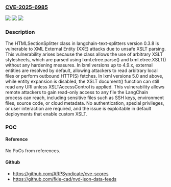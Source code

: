 ### [CVE-2025-6985](https://cve.mitre.org/cgi-bin/cvename.cgi?name=CVE-2025-6985)
![](https://img.shields.io/static/v1?label=Product&message=langchain-ai%2Flangchain&color=blue)
![](https://img.shields.io/static/v1?label=Version&message=unspecified%20&color=brightgreen)
![](https://img.shields.io/static/v1?label=Vulnerability&message=CWE-611%20Improper%20Restriction%20of%20XML%20External%20Entity%20Reference&color=brightgreen)

### Description

The HTMLSectionSplitter class in langchain-text-splitters version 0.3.8 is vulnerable to XML External Entity (XXE) attacks due to unsafe XSLT parsing. This vulnerability arises because the class allows the use of arbitrary XSLT stylesheets, which are parsed using lxml.etree.parse() and lxml.etree.XSLT() without any hardening measures. In lxml versions up to 4.9.x, external entities are resolved by default, allowing attackers to read arbitrary local files or perform outbound HTTP(S) fetches. In lxml versions 5.0 and above, while entity expansion is disabled, the XSLT document() function can still read any URI unless XSLTAccessControl is applied. This vulnerability allows remote attackers to gain read-only access to any file the LangChain process can reach, including sensitive files such as SSH keys, environment files, source code, or cloud metadata. No authentication, special privileges, or user interaction are required, and the issue is exploitable in default deployments that enable custom XSLT.

### POC

#### Reference
No PoCs from references.

#### Github
- https://github.com/ARPSyndicate/cve-scores
- https://github.com/fkie-cad/nvd-json-data-feeds

